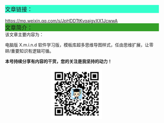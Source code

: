 <div style="background-color:#33ffcc;font-size:18px">文章链接：</div>
<br/><a href="https://mp.weixin.qq.com/s/JpHDDTtKvqajgvXX1JcwwA" target="_blank" >https://mp.weixin.qq.com/s/JpHDDTtKvqajgvXX1JcwwA</a>



<div style="background-color:RGB(52,160,40);font-size:18px">文章简介：</div>
该文章主要内容为：

电脑版 X.m.i.n.d 软件学习版，模板库超多思维导图样式，任由思维扩展，让零碎/重要知识有逻辑可循。





**本号持续分享有内容的干货，您的关注是我坚持的动力！**

<img src="./_assets/clip_image002.jpg" style="width:33%;margin-left:30%" />